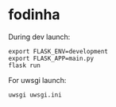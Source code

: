 # fodinha

During dev launch:
```
export FLASK_ENV=development
export FLASK_APP=main.py
flask run
```

For uwsgi launch:
```
uwsgi uwsgi.ini
```
